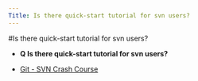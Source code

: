 ```yaml
---
Title: Is there quick-start tutorial for svn users?
---
```

#Is there quick-start tutorial for svn users?
- **Q Is there quick-start tutorial for svn users?**

-  [Git - SVN Crash Course](http://git-scm.com/course/svn.html)
